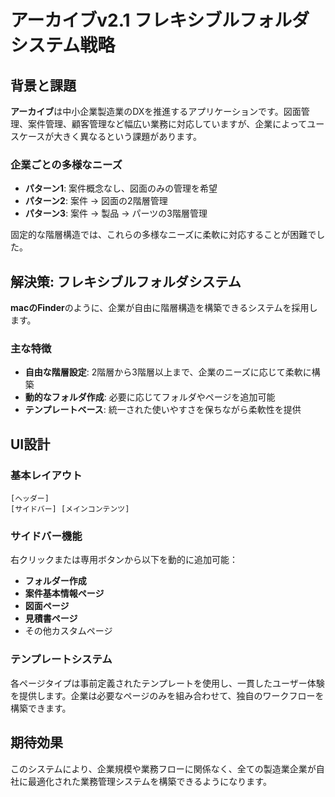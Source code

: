 # アーカイブv2.1 フレキシブルフォルダシステム戦略

## 背景と課題

**アーカイブ**は中小企業製造業のDXを推進するアプリケーションです。図面管理、案件管理、顧客管理など幅広い業務に対応していますが、企業によってユースケースが大きく異なるという課題があります。

### 企業ごとの多様なニーズ
- **パターン1**: 案件概念なし、図面のみの管理を希望
- **パターン2**: 案件 → 図面の2階層管理
- **パターン3**: 案件 → 製品 → パーツの3階層管理

固定的な階層構造では、これらの多様なニーズに柔軟に対応することが困難でした。

## 解決策: フレキシブルフォルダシステム

**macのFinder**のように、企業が自由に階層構造を構築できるシステムを採用します。

### 主な特徴
- **自由な階層設定**: 2階層から3階層以上まで、企業のニーズに応じて柔軟に構築
- **動的なフォルダ作成**: 必要に応じてフォルダやページを追加可能
- **テンプレートベース**: 統一された使いやすさを保ちながら柔軟性を提供

## UI設計

### 基本レイアウト
```
[ヘッダー]
[サイドバー] [メインコンテンツ]
```

### サイドバー機能
右クリックまたは専用ボタンから以下を動的に追加可能：
- **フォルダー作成**
- **案件基本情報ページ**
- **図面ページ** 
- **見積書ページ**
- その他カスタムページ

### テンプレートシステム
各ページタイプは事前定義されたテンプレートを使用し、一貫したユーザー体験を提供します。企業は必要なページのみを組み合わせて、独自のワークフローを構築できます。

## 期待効果

このシステムにより、企業規模や業務フローに関係なく、全ての製造業企業が自社に最適化された業務管理システムを構築できるようになります。